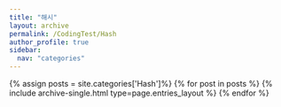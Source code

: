 ```yaml
---
title: "해시"
layout: archive
permalink: /CodingTest/Hash
author_profile: true
sidebar:
  nav: "categories"
---
```


{% assign posts = site.categories['Hash']%}
{% for post in posts %}
  {% include archive-single.html type=page.entries_layout %}
{% endfor %}
